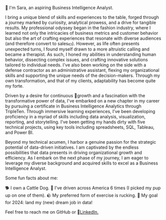 👋 I'm Sara, an aspiring Business Intelligence Analyst.

I bring a unique blend of skills and experiences to the table, forged through a journey marked by curiosity, analytical prowess, and a drive for tangible results. My professional odyssey began in the fashion industry, where I learned not only the intricacies of business metrics and customer behavior but also the art of crafting experiences that resonate with diverse audiences (and therefore convert to sales💵). However, as life often presents unexpected turns, I found myself drawn to a more altruistic calling and became a therapist. As such, I honed my abilities in understanding human behavior, dissecting complex issues, and crafting innovative solutions tailored to individual needs. I've also been working on the side with a defense contractor as an administrative assistant, flexing my organizational skills and supporting the unique needs of the decision-makers. Through my own transformation, and that of my clients, adaptability has become quite my forte.

Driven by a desire for continuous 🌱growth and a fascination with the transformative power of data, I've embarked on a new chapter in my career by pursuing a certificate in Business Intelligence Analytics through TripleTen. Through immersive learning experiences, I've been developing proficiency in a myriad of skills including data analysis, visualization, reporting, and storytelling. I've been getting my hands dirty with five technical projects, using key tools including spreadsheets, SQL, Tableau, and Power BI.

Beyond my technical acumen, I harbor a genuine passion for the strategic potential of data-driven initiatives. I am captivated by the endless possibilities that data presents in driving organizational growth and efficiency. As I embark on the next phase of my journey, I am eager to leverage my diverse background and acquired skills to excel as a Business Intelligence Analyst.

Some fun facts about me:

🐕 I own a Cattle Dog.
🚗 I've driven across America 6 times (I picked my pup up on one of them).
🪨 My preferred form of exercise is rucking.
🎯 My goal for 2024: land my (new) dream job in data!

Feel free to reach me on GitHub or 🔗<a href='www.linkedin.com/in/sara-kaempf' target=_blank><u>LinkedIn</u>.</a></p>
